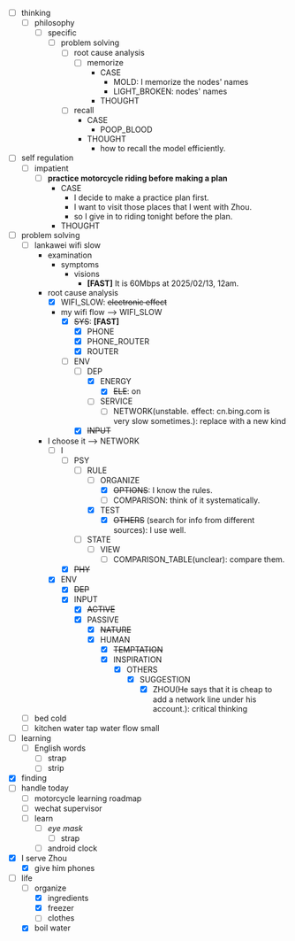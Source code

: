 - [ ] thinking
    - [ ] philosophy
        - [ ] specific
            - [ ] problem solving
                - [ ] root cause analysis
                    - [ ] memorize
                        - CASE
                            - MOLD: I memorize the nodes' names
                            - LIGHT_BROKEN: nodes' names
                        - THOUGHT
                - [ ] recall
                    - CASE
                        - POOP_BLOOD
                    - THOUGHT
                        - how to recall the model efficiently.
- [ ] self regulation
    - [ ] impatient
        - [ ] **practice motorcycle riding before making a plan**
            - CASE
                - I decide to make a practice plan first.
                - I want to visit those places that I went with Zhou.
                - so I give in to riding tonight before the plan. 
            - THOUGHT
- [ ] problem solving
    - [ ] lankawei wifi slow
        - examination
            - symptoms
                - visions
                    - **[FAST]** It is 60Mbps at 2025/02/13, 12am.
        - root cause analysis
            - [x] WIFI_SLOW: ~~electronic effect~~
            - my wifi flow --> WIFI_SLOW
                - [x] ~~SYS~~: **[FAST]** 
                    - [x] PHONE
                    - [x] PHONE_ROUTER
                    - [x] ROUTER
                - [ ] ENV
                    - [ ] DEP
                        - [x] ENERGY
                            - [x] ~~ELE~~: on 
                        - [ ] SERVICE
                            - [ ] NETWORK(unstable. effect: cn.bing.com is very slow sometimes.): replace with a new kind
                    - [x] ~~INPUT~~
        - I choose it --> NETWORK
            - [ ] I 
                - [ ] PSY
                    - [ ] RULE
                        - [ ] ORGANIZE
                            - [x] ~~OPTIONS~~: I know the rules.
                            - [ ] COMPARISON: think of it systematically.
                        - [x] TEST
                            - [x] ~~OTHERS~~ (search for info from different sources): I use well.
                    - [ ] STATE
                        - [ ] VIEW
                            - [ ] COMPARISON_TABLE(unclear): compare them.
                - [x] ~~PHY~~
            - [x] ENV
                - [x] ~~DEP~~
                - [x] INPUT
                    - [x] ~~ACTIVE~~ 
                    - [x] PASSIVE
                        - [x] ~~NATURE~~
                        - [x] HUMAN
                            - [x] ~~TEMPTATION~~
                            - [x] INSPIRATION
                                - [x] OTHERS
                                    - [x] SUGGESTION
                                        - [x] ZHOU(He says that it is cheap to add a network line under his account.): critical thinking
    - [ ] bed cold
    - [ ] kitchen water tap water flow small
- [ ] learning
    - [ ] English words
        - [ ] strap
        - [ ] strip
- [x] finding
- [ ] handle today
    - [ ] motorcycle learning roadmap
    - [ ] wechat supervisor
    - [ ] learn
        - [ ] *eye mask*
            - [ ] strap
        - [ ] android clock
- [x] I serve Zhou
    - [x] give him phones
- [ ] life
    - [ ] organize
        - [x] ingredients
        - [x] freezer
        - [ ] clothes
    - [x] boil water